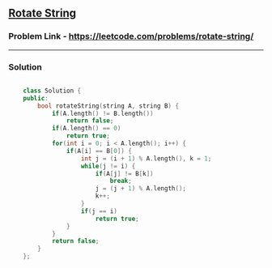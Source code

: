 ## [Rotate String](https://leetcode.com/problems/rotate-string/)

### Problem Link - https://leetcode.com/problems/rotate-string/

---

### Solution

```cpp

    class Solution {
    public:
        bool rotateString(string A, string B) {
            if(A.length() != B.length())
                return false;
            if(A.length() == 0)
                return true;
            for(int i = 0; i < A.length(); i++) {
                if(A[i] == B[0]) {
                    int j = (i + 1) % A.length(), k = 1;
                    while(j != i) {
                        if(A[j] != B[k])
                            break;
                        j = (j + 1) % A.length();
                        k++;
                    }
                    if(j == i)
                        return true;
                }
            }
            return false;
        }
    };

```